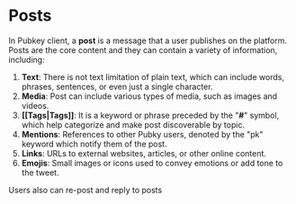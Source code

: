 # Posts

In Pubkey client, a **post** is a message that a user publishes on the platform. Posts are the core content and they can contain a variety of information, including:

1. **Text**: There is not text limitation of plain text, which can include words, phrases, sentences, or even just a single character.
2. **Media**: Post can include various types of media, such as images and videos.
3. **[[Tags|Tags]]**: It is a keyword or phrase preceded by the "__#__" symbol, which help categorize and make post discoverable by topic.
4. **Mentions**: References to other Pubky users, denoted by the "pk" keyword which notify them of the post.
5. **Links**: URLs to external websites, articles, or other online content.
6. **Emojis**: Small images or icons used to convey emotions or add tone to the tweet.

Users also can re-post and reply to posts